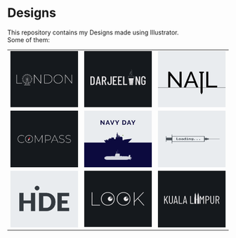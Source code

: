 # Designs
This repository contains my Designs made using Illustrator.<br>
Some of them:<br>
<table>
<tr><td><img src="./2020-12/png/16.12.2020.png"></td><td><img src="./2020-12/png/31.12.2020.png"></td><td><img src="./2020-11/png/24.11.2020.png"></td></tr>
<tr><td><img src="./2020-12/png/12.12.2020.png"></td><td><img src="./2020-12/png/04.12.2020.png"></td><td><img src="./2020-11/png/30.11.2020.png"></td></tr>
<tr><td><img src="./2020-11/png/23.11.2020.png"></td><td><img src="./2021-01/png/16.01.2021.png"></td><td><img src="./2020-12/png/29.12.2020.png"></td></tr>
</table>
